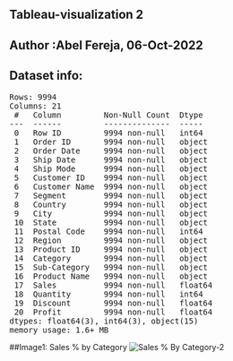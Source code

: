 ## Tableau-visualization 2 
## Author :Abel Fereja, 06-Oct-2022
## Dataset info:
<pre>
Rows: 9994 
Columns: 21 
 #   Column         Non-Null Count  Dtype  
---  ------         --------------  -----  
 0   Row ID         9994 non-null   int64  
 1   Order ID       9994 non-null   object 
 2   Order Date     9994 non-null   object 
 3   Ship Date      9994 non-null   object 
 4   Ship Mode      9994 non-null   object 
 5   Customer ID    9994 non-null   object 
 6   Customer Name  9994 non-null   object 
 7   Segment        9994 non-null   object 
 8   Country        9994 non-null   object 
 9   City           9994 non-null   object 
 10  State          9994 non-null   object 
 11  Postal Code    9994 non-null   int64  
 12  Region         9994 non-null   object 
 13  Product ID     9994 non-null   object 
 14  Category       9994 non-null   object 
 15  Sub-Category   9994 non-null   object 
 16  Product Name   9994 non-null   object 
 17  Sales          9994 non-null   float64
 18  Quantity       9994 non-null   int64  
 19  Discount       9994 non-null   float64
 20  Profit         9994 non-null   float64
dtypes: float64(3), int64(3), object(15)
memory usage: 1.6+ MB
</pre>
##Image1: Sales % by Category
![Sales % By Category-2](https://user-images.githubusercontent.com/114592689/194359636-65073986-2c68-4ff2-9d0e-e42531413846.png)

